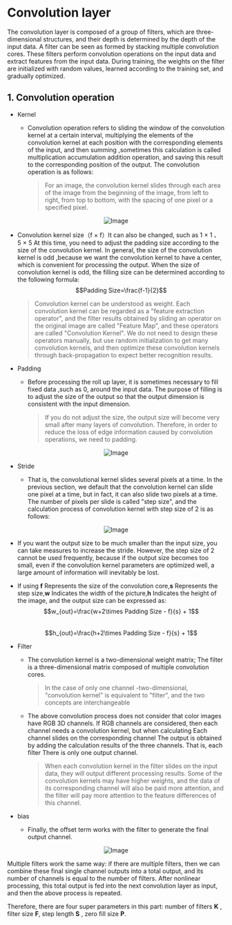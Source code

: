 # Convolution layer
The convolution layer is composed of a group of filters, which are three-dimensional structures, and their depth is determined by the depth of the input data. A filter can be seen as formed by stacking multiple convolution cores. These filters perform convolution operations on the input data and extract features from the input data. During training, the weights on the filter are initialized with random values, learned according to the training set, and gradually optimized.  

## 1. Convolution operation
- Kernel
    
	- Convolution operation refers to sliding the window of the convolution kernel at a certain interval, multiplying the elements of the convolution kernel at each position with the corresponding elements of the input, and then summing ,sometimes this calculation is called multiplication accumulation addition operation, and saving this result to the corresponding position of the output. The convolution operation is as follows:
   
		 >For an image, the convolution kernel slides through each area of the image from the beginning of the image, from left to right, from top to bottom, with the spacing of one pixel or a specified pixel.  

<div align="center">
  <img src="https://github.com/Dalen980512/dalen.github.io/assets/167549754/ff2dee4e-949a-4a91-891b-212194e54fce" alt="Image"/>
</div>  

- Convolution kernel size（f × f）It can also be changed, such as 1 × 1 、 5 × 5 At this time, you need to adjust the padding size according to the size of the convolution kernel. In general, the size of the convolution kernel is odd ,because we want the convolution kernel to have a center, which is convenient for processing the output. When the size of convolution kernel is odd, the filling size can be determined according to the following formula: $$Padding Size=\frac{f-1}{2}$$
  >Convolution kernel can be understood as weight. Each convolution kernel can be regarded as a &#34;feature extraction operator&#34;, and the filter results obtained by sliding an operator on the original image are called &#34;Feature Map&#34;, and these operators are called &#34;Convolution Kernel&#34;. We do not need to design these operators manually, but use random initialization to get many convolution kernels, and then optimize these convolution kernels through back-propagation to expect better recognition results.  

- Padding

  - Before processing the roll up layer, it is sometimes necessary to fill fixed data ,such as 0, around the input data. The purpose of filling is to adjust the size of the output so that the output dimension is consistent with the input dimension.

    > If you do not adjust the size, the output size will become very small after many layers of convolution. Therefore, in order to reduce the loss of edge information caused by convolution operations, we need to padding.

<div align="center">
  <img src="https://github.com/Dalen980512/dalen.github.io/assets/167549754/dc5ba7ba-de70-454c-90f1-913aad70feb4" alt="Image"/>
</div>  

- Stride

    - That is, the convolutional kernel slides several pixels at a time. In the previous section, we default that the convolution kernel can slide one pixel at a time, but in fact, it can also slide two pixels at a time. The number of pixels per slide is called &#34;step size&#34;, and the calculation process of convolution kernel with step size of 2 is as follows:
  
<div align="center">
  <img src="https://github.com/Dalen980512/dalen.github.io/assets/167549754/06e6ee9d-9e6f-49c8-9d45-18ef01274b40" alt="Image"/>
</div>  

- If you want the output size to be much smaller than the input size, you can take measures to increase the stride. However, the step size of 2 cannot be used frequently, because if the output size becomes too small, even if the convolution kernel parameters are optimized well, a large amount of information will inevitably be lost.
  
- If using **f** Represents the size of the convolution core,**s** Represents the step size,**w** Indicates the width of the picture,**h** Indicates the height of the image, and the output size can be expressed as: $$w_{out}=\frac{w+2\times Padding Size - f}{s} + 1$$  
  $$h_{out}=\frac{h+2\times Padding Size - f}{s} + 1$$

- Filter

  - The convolution kernel is a two-dimensional weight matrix; The filter is a three-dimensional matrix composed of multiple convolution cores.

    > In the case of only one channel -two-dimensional, &#34;convolution kernel&#34; is equivalent to &#34;filter&#34;, and the two concepts are interchangeable

  - The above convolution process does not consider that color images have RGB 3D channels. If RGB channels are considered, then each channel needs a convolution kernel, but when calculating Each channel slides on the corresponding channel The output is obtained by adding the calculation results of the three channels. That is, each filter There is only one output channel.

    > When each convolution kernel in the filter slides on the input data, they will output different processing results. Some of the convolution kernels may have higher weights, and the data of its corresponding channel will also be paid more attention, and the filter will pay more attention to the feature differences of this channel.

- bias
     
    -  Finally, the offset term works with the filter to generate the final output channel.
    
<div align="center">
  <img src="https://github.com/Dalen980512/dalen.github.io/assets/167549754/53f88b0f-cf85-4e90-b456-ae8e594a6a6a" alt="Image"/>
</div> 

Multiple filters work the same way: if there are multiple filters, then we can combine these final single channel outputs into a total output, and its number of channels is equal to the number of filters. After nonlinear processing, this total output is fed into the next convolution layer as input, and then the above process is repeated.  

Therefore, there are four super parameters in this part: number of filters **K** , filter size **F**, step length **S** , zero fill size **P**.


